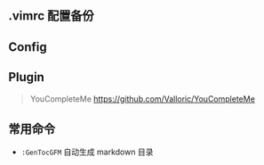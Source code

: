 ## .vimrc 配置备份

## Config

## Plugin

> YouCompleteMe
https://github.com/Valloric/YouCompleteMe

## 常用命令

- `:GenTocGFM` 自动生成 markdown 目录

